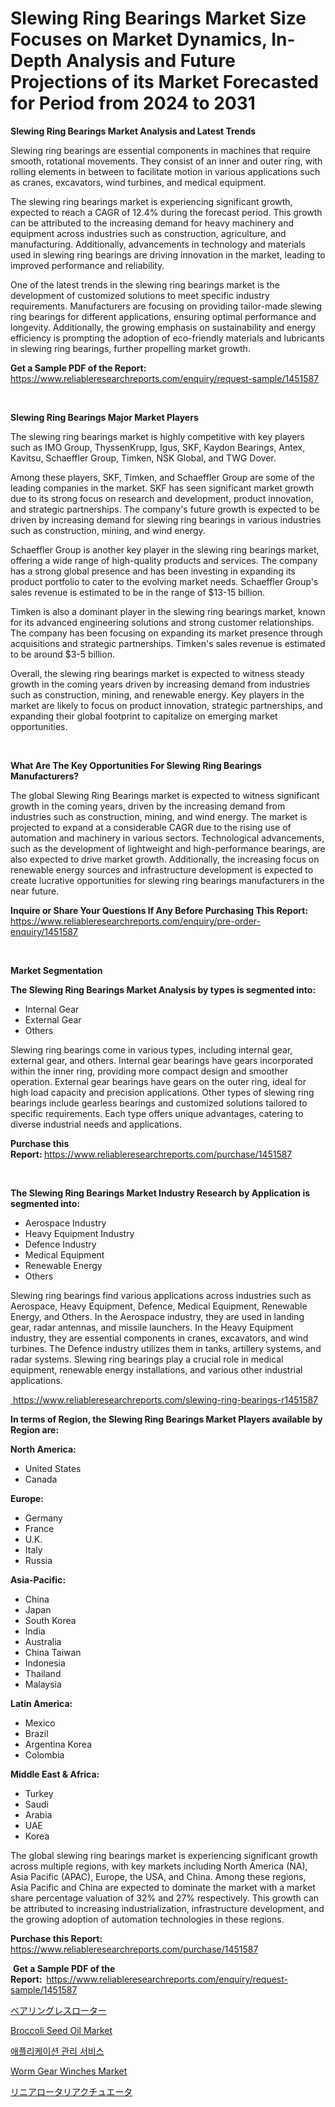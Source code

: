 <p><h1>Slewing Ring Bearings Market Size Focuses on Market Dynamics, In-Depth Analysis and Future Projections of its Market Forecasted for Period from 2024 to 2031</h1></p><p><strong>Slewing Ring Bearings Market Analysis and Latest Trends</strong></p>
<p><p>Slewing ring bearings are essential components in machines that require smooth, rotational movements. They consist of an inner and outer ring, with rolling elements in between to facilitate motion in various applications such as cranes, excavators, wind turbines, and medical equipment. </p><p>The slewing ring bearings market is experiencing significant growth, expected to reach a CAGR of 12.4% during the forecast period. This growth can be attributed to the increasing demand for heavy machinery and equipment across industries such as construction, agriculture, and manufacturing. Additionally, advancements in technology and materials used in slewing ring bearings are driving innovation in the market, leading to improved performance and reliability.</p><p>One of the latest trends in the slewing ring bearings market is the development of customized solutions to meet specific industry requirements. Manufacturers are focusing on providing tailor-made slewing ring bearings for different applications, ensuring optimal performance and longevity. Additionally, the growing emphasis on sustainability and energy efficiency is prompting the adoption of eco-friendly materials and lubricants in slewing ring bearings, further propelling market growth.</p></p>
<p><strong>Get a Sample PDF of the Report:&nbsp;</strong> <a href="https://www.reliableresearchreports.com/enquiry/request-sample/1451587">https://www.reliableresearchreports.com/enquiry/request-sample/1451587</a></p>
<p>&nbsp;</p>
<p><strong>Slewing Ring Bearings Major Market Players</strong></p>
<p><p>The slewing ring bearings market is highly competitive with key players such as IMO Group, ThyssenKrupp, Igus, SKF, Kaydon Bearings, Antex, Kavitsu, Schaeffler Group, Timken, NSK Global, and TWG Dover. </p><p>Among these players, SKF, Timken, and Schaeffler Group are some of the leading companies in the market. SKF has seen significant market growth due to its strong focus on research and development, product innovation, and strategic partnerships. The company's future growth is expected to be driven by increasing demand for slewing ring bearings in various industries such as construction, mining, and wind energy.</p><p>Schaeffler Group is another key player in the slewing ring bearings market, offering a wide range of high-quality products and services. The company has a strong global presence and has been investing in expanding its product portfolio to cater to the evolving market needs. Schaeffler Group's sales revenue is estimated to be in the range of $13-15 billion.</p><p>Timken is also a dominant player in the slewing ring bearings market, known for its advanced engineering solutions and strong customer relationships. The company has been focusing on expanding its market presence through acquisitions and strategic partnerships. Timken's sales revenue is estimated to be around $3-5 billion.</p><p>Overall, the slewing ring bearings market is expected to witness steady growth in the coming years driven by increasing demand from industries such as construction, mining, and renewable energy. Key players in the market are likely to focus on product innovation, strategic partnerships, and expanding their global footprint to capitalize on emerging market opportunities.</p></p>
<p>&nbsp;</p>
<p><strong>What Are The Key Opportunities For Slewing Ring Bearings Manufacturers?</strong></p>
<p><p>The global Slewing Ring Bearings market is expected to witness significant growth in the coming years, driven by the increasing demand from industries such as construction, mining, and wind energy. The market is projected to expand at a considerable CAGR due to the rising use of automation and machinery in various sectors. Technological advancements, such as the development of lightweight and high-performance bearings, are also expected to drive market growth. Additionally, the increasing focus on renewable energy sources and infrastructure development is expected to create lucrative opportunities for slewing ring bearings manufacturers in the near future.</p></p>
<p><strong>Inquire or Share Your Questions If Any Before Purchasing This Report:</strong> <a href="https://www.reliableresearchreports.com/enquiry/pre-order-enquiry/1451587">https://www.reliableresearchreports.com/enquiry/pre-order-enquiry/1451587</a></p>
<p>&nbsp;</p>
<p><strong>Market Segmentation</strong></p>
<p><strong>The Slewing Ring Bearings Market Analysis by types is segmented into:</strong></p>
<p><ul><li>Internal Gear</li><li>External Gear</li><li>Others</li></ul></p>
<p><p>Slewing ring bearings come in various types, including internal gear, external gear, and others. Internal gear bearings have gears incorporated within the inner ring, providing more compact design and smoother operation. External gear bearings have gears on the outer ring, ideal for high load capacity and precision applications. Other types of slewing ring bearings include gearless bearings and customized solutions tailored to specific requirements. Each type offers unique advantages, catering to diverse industrial needs and applications.</p></p>
<p><strong>Purchase this Report:&nbsp;</strong><a href="https://www.reliableresearchreports.com/purchase/1451587">https://www.reliableresearchreports.com/purchase/1451587</a></p>
<p>&nbsp;</p>
<p><strong>The Slewing Ring Bearings Market Industry Research by Application is segmented into:</strong></p>
<p><ul><li>Aerospace Industry</li><li>Heavy Equipment Industry</li><li>Defence Industry</li><li>Medical Equipment</li><li>Renewable Energy</li><li>Others</li></ul></p>
<p><p>Slewing ring bearings find various applications across industries such as Aerospace, Heavy Equipment, Defence, Medical Equipment, Renewable Energy, and Others. In the Aerospace industry, they are used in landing gear, radar antennas, and missile launchers. In the Heavy Equipment industry, they are essential components in cranes, excavators, and wind turbines. The Defence industry utilizes them in tanks, artillery systems, and radar systems. Slewing ring bearings play a crucial role in medical equipment, renewable energy installations, and various other industrial applications.</p></p>
<p><a href="https://www.reliableresearchreports.com/slewing-ring-bearings-r1451587">&nbsp;https://www.reliableresearchreports.com/slewing-ring-bearings-r1451587</a></p>
<p><strong>In terms of Region, the Slewing Ring Bearings Market Players available by Region are:</strong></p>
<p>
    <p> <strong> North America: </strong>
        <ul>
            <li>United States</li>
            <li>Canada</li>
        </ul>
        </p> 
    <p> <strong> Europe: </strong>
        <ul>
            <li>Germany</li>
            <li>France</li>
            <li>U.K.</li>
            <li>Italy</li>
            <li>Russia</li>
        </ul>
        </p> 
    <p> <strong> Asia-Pacific: </strong>
        <ul>
            <li>China</li>
            <li>Japan</li>
            <li>South Korea</li>
            <li>India</li>
            <li>Australia</li>
            <li>China Taiwan</li>
            <li>Indonesia</li>
            <li>Thailand</li>
            <li>Malaysia</li>
        </ul>
        </p> 
    <p> <strong> Latin America: </strong>
        <ul>
            <li>Mexico</li>
            <li>Brazil</li>
            <li>Argentina Korea</li>
            <li>Colombia</li>
        </ul>
        </p> 
    <p> <strong> Middle East & Africa: </strong>
        <ul>
            <li>Turkey</li>
            <li>Saudi</li>
            <li>Arabia</li>
            <li>UAE</li>
            <li>Korea</li>
        </ul>
    </p>
    </p>
<p><p>The global slewing ring bearings market is experiencing significant growth across multiple regions, with key markets including North America (NA), Asia Pacific (APAC), Europe, the USA, and China. Among these regions, Asia Pacific and China are expected to dominate the market with a market share percentage valuation of 32% and 27% respectively. This growth can be attributed to increasing industrialization, infrastructure development, and the growing adoption of automation technologies in these regions.</p></p>
<p><strong>Purchase this Report: </strong><a href="https://www.reliableresearchreports.com/purchase/1451587">https://www.reliableresearchreports.com/purchase/1451587</a></p>
<p>&nbsp;<strong>Get a Sample PDF of the Report:&nbsp;&nbsp;</strong><a href="https://www.reliableresearchreports.com/enquiry/request-sample/1451587">https://www.reliableresearchreports.com/enquiry/request-sample/1451587</a></p>
<p><strong></strong></p>
<p><p><a href="https://github.com/AriMuller2009/Market-Research-Report-List-1/blob/main/153310229206.md">ベアリングレスローター</a></p><p><a href="https://issuu.com/reportprime-2/docs/broccoli-seed-oil-market-size-2030.pptx">Broccoli Seed Oil Market</a></p><p><a href="https://github.com/khytkeqagplkzqvh/Market-Research-Report-List-1/blob/main/684738526917.md">애플리케이션 관리 서비스</a></p><p><a href="https://github.com/fiixsa/Market-Research-Report-List-2/blob/main/worm-gear-winches-market.md">Worm Gear Winches Market</a></p><p><a href="https://github.com/bucuel854722/Market-Research-Report-List-1/blob/main/703583029205.md">リニアロータリアクチュエータ</a></p></p>